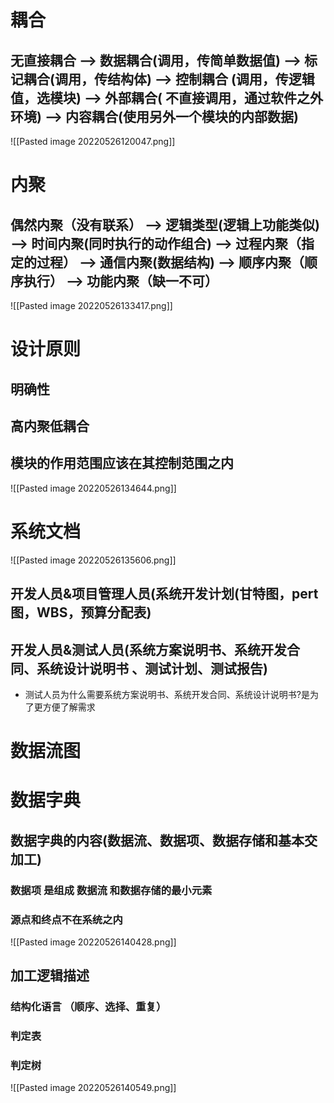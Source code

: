 


# 耦合

## 无直接耦合 --> 数据耦合(调用，传简单数据值) --> 标记耦合(调用，传结构体) --> 控制耦合 (调用，传逻辑值，选模块) --> 外部耦合( 不直接调用，通过软件之外环境) --> 内容耦合(使用另外一个模块的内部数据)
![[Pasted image 20220526120047.png]]

# 内聚

## 偶然内聚（没有联系） --> 逻辑类型(逻辑上功能类似) --> 时间内聚(同时执行的动作组合) --> 过程内聚（指定的过程） --> 通信内聚(数据结构) --> 顺序内聚（顺序执行） --> 功能内聚（缺一不可）

![[Pasted image 20220526133417.png]]

# 设计原则


## 明确性

## 高内聚低耦合

## 模块的作用范围应该在其控制范围之内


![[Pasted image 20220526134644.png]]


# 系统文档

![[Pasted image 20220526135606.png]]



## 开发人员&项目管理人员(系统开发计划(甘特图，pert图，WBS，预算分配表)

## 开发人员&测试人员(系统方案说明书、系统开发合同、系统设计说明书 、测试计划、测试报告)

+ 测试人员为什么需要系统方案说明书、系统开发合同、系统设计说明书?是为了更方便了解需求

# 数据流图


# 数据字典

## 数据字典的内容(数据流、数据项、数据存储和基本交加工)
### 数据项 是组成 数据流 和数据存储的最小元素
### 源点和终点不在系统之内

![[Pasted image 20220526140428.png]]


## 加工逻辑描述
### 结构化语言 （顺序、选择、重复）
### 判定表
### 判定树

![[Pasted image 20220526140549.png]]
